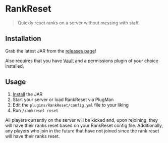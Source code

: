 # RankReset

> Quickly reset ranks on a server without messing with staff.

## Installation

Grab the latest JAR from the [releases page](https://github.com/DrugLegends/RankReset/releases)!

Also requires that you have [Vault](https://dev.bukkit.org/projects/vault) and a permissions plugin of your choice installed.

## Usage

1. [Install](#installation) the JAR
2. Start your server or load RankReset via PlugMan
3. Edit the `plugins/RankReset/config.yml` file to your liking
4. Run `/rankreset reset`

All players currently on the server will be kicked and, upon rejoining, they will have their ranks reset based on your RankReset config file. Additionally, any players who join in the future that have not joined since the rank reset will have their ranks reset.
